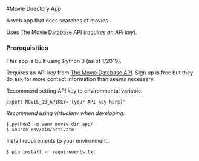 #Movie Directory App

A web app that does searches of movies.

Uses [The Movie Database API](https://developers.themoviedb.org/3/getting-started) (*requires an API key*).

### Prerequisities

This app is built using Python 3 (as of 1/2019).

Requires an API key from [The Movie Database API](https://developers.themoviedb.org/3/getting-started). Sign up is free but they do ask for more contact information than seems necessary.

Recommend setting API key to environmental variable. 

```
export MOVIE_DB_APIKEY='[your API key here]'
```

*Recommend using virtualenv when developing.*

```
$ python3 -m venv movie_dir_app/
$ source env/bin/activate
```

Install requirements to your environment.

```
$ pip install -r requirements.txt
```
